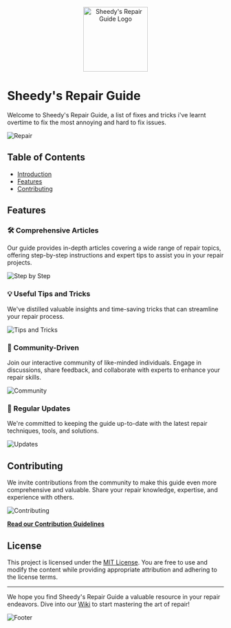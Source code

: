 <!-- Header -->
<p align="center">
  <img src="[https://png.pngtree.com/background/20210711/original/pngtree-blue-minimalistic-tech-computer-banner-poster-background-picture-image_1081883.jpg](https://png.pngtree.com/background/20210711/original/pngtree-blue-minimalistic-tech-computer-banner-poster-background-picture-image_1081883.jpg)" alt="Sheedy's Repair Guide Logo" width="150">
</p>

# Sheedy's Repair Guide

Welcome to Sheedy's Repair Guide, a list of fixes and tricks i've learnt overtime to fix the most annoying and hard to fix issues.

![Repair](https://your-image-url.com/repair_image.jpg)  

## Table of Contents

- [Introduction](#introduction)
- [Features](#features)
- [Contributing](#contributing)


## Features

### 🛠️ Comprehensive Articles
Our guide provides in-depth articles covering a wide range of repair topics, offering step-by-step instructions and expert tips to assist you in your repair projects.

![Step by Step](https://your-image-url.com/step_by_step_image.jpg)

### 💡 Useful Tips and Tricks
We've distilled valuable insights and time-saving tricks that can streamline your repair process.

![Tips and Tricks](https://your-image-url.com/tips_image.jpg)

### 🤝 Community-Driven
Join our interactive community of like-minded individuals. Engage in discussions, share feedback, and collaborate with experts to enhance your repair skills.

![Community](https://your-image-url.com/community_image.jpg)

### 🔄 Regular Updates
We're committed to keeping the guide up-to-date with the latest repair techniques, tools, and solutions.

![Updates](https://your-image-url.com/updates_image.jpg)

## Contributing

We invite contributions from the community to make this guide even more comprehensive and valuable. Share your repair knowledge, expertise, and experience with others.

![Contributing](https://your-image-url.com/contribute_image.jpg)

**[Read our Contribution Guidelines](CONTRIBUTING.md)**

## License

This project is licensed under the [MIT License](LICENSE). You are free to use and modify the content while providing appropriate attribution and adhering to the license terms.

---

We hope you find Sheedy's Repair Guide a valuable resource in your repair endeavors. Dive into our [Wiki](https://github.com/leesheedy/Sheedys-Repair-Guide/wiki) to start mastering the art of repair!

![Footer](https://your-image-url.com/footer_image.jpg)
